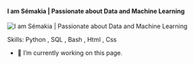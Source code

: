 #### I am Sémakia | Passionate about Data and Machine Learning
![I am Sémakia | Passionate about Data and Machine Learning](../images/banner.png)

Skills: Python , SQL , Bash , Html , Css 

- 🔭 I’m currently working on this page. 




